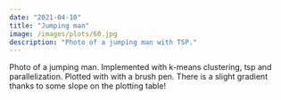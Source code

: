 ```yaml
---
date: "2021-04-10"
title: "Jumping man"
image: /images/plots/60.jpg
description: "Photo of a jumping man with TSP."
---
```


Photo of a jumping man. Implemented with k-means clustering, tsp and parallelization. Plotted with with a brush pen. There is a slight gradient thanks to some slope on the plotting table!
